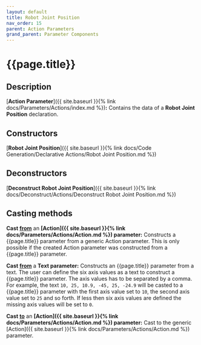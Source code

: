 ```yaml
---
layout: default
title: Robot Joint Position
nav_order: 15
parent: Action Parameters
grand_parent: Parameter Components
---
```


# **{{page.title}}**

## **Description**

[**Action Parameter**]({{ site.baseurl }}{% link docs/Parameters/Actions/index.md %})**:** 
Contains the data of a **Robot Joint Position** declaration. 

## **Constructors**

[**Robot Joint Position**]({{ site.baseurl }}{% link docs/Code Generation/Declarative Actions/Robot Joint Position.md %})

## **Deconstructors**

[**Deconstruct Robot Joint Position**]({{ site.baseurl }}{% link docs/Deconstruct/Actions/Deconstruct Robot Joint Position.md %})

## **Casting methods**

**Cast <u>from</u>** an **[Action]({{ site.baseurl }}{% link docs/Parameters/Actions/Action.md %}) parameter:** Constructs a {{page.title}} parameter from a generic Action parameter. This is only possible if the created Action parameter was constructed from a {{page.title}} parameter.

**Cast <u>from</u>** a **Text parameter:** Constructs an {{page.title}} parameter from a text. The user can define the six axis values as a text to construct a {{page.title}} parameter. The axis values has to be separated by a comma. For example, the text `10, 25, 10.9, -45, 25, -24.9` will be casted to a {{page.title}} parameter with the first axis value set to `10`, the second axis value set to `25` and so forth. If less then six axis values are defined the missing axis values will be set to `0`. 

**Cast <u>to</u>** an **[Action]({{ site.baseurl }}{% link docs/Parameters/Actions/Action.md %}) parameter:** Cast to the generic [Action]({{ site.baseurl }}{% link docs/Parameters/Actions/Action.md %}) parameter. 
